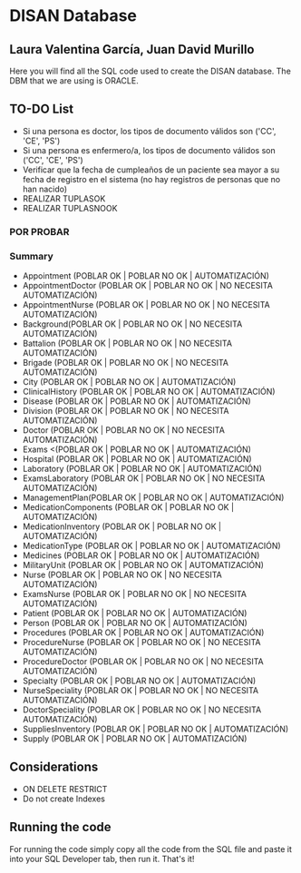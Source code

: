 # DISAN Database

## Laura Valentina García, Juan David Murillo

Here you will find all the SQL code used to create the DISAN database. The DBM that we are using is ORACLE.

## TO-DO List

- Si una persona es doctor, los tipos de documento válidos son ('CC', 'CE', 'PS')
- Si una persona es enfermero/a, los tipos de documento válidos son ('CC', 'CE', 'PS')
- Verificar que la fecha de cumpleaños de un paciente sea mayor a su fecha de registro en el sistema (no hay registros de personas que no han nacido)
- REALIZAR TUPLASOK
- REALIZAR TUPLASNOOK

### POR PROBAR

### Summary

- Appointment (POBLAR OK | POBLAR NO OK | AUTOMATIZACIÓN)
- AppointmentDoctor (POBLAR OK | POBLAR NO OK | NO NECESITA AUTOMATIZACIÓN)
- AppointmentNurse (POBLAR OK | POBLAR NO OK | NO NECESITA AUTOMATIZACIÓN)
- Background(POBLAR OK | POBLAR NO OK | NO NECESITA AUTOMATIZACIÓN)
- Battalion (POBLAR OK | POBLAR NO OK | NO NECESITA AUTOMATIZACIÓN)
- Brigade (POBLAR OK | POBLAR NO OK | NO NECESITA AUTOMATIZACIÓN)
- City (POBLAR OK | POBLAR NO OK | AUTOMATIZACIÓN)
- ClinicalHistory (POBLAR OK | POBLAR NO OK | AUTOMATIZACIÓN)
- Disease (POBLAR OK | POBLAR NO OK | AUTOMATIZACIÓN)
- Division (POBLAR OK | POBLAR NO OK | NO NECESITA AUTOMATIZACIÓN)
- Doctor (POBLAR OK | POBLAR NO OK | NO NECESITA AUTOMATIZACIÓN)
- Exams <(POBLAR OK | POBLAR NO OK | AUTOMATIZACIÓN)
- Hospital (POBLAR OK | POBLAR NO OK | AUTOMATIZACIÓN)
- Laboratory (POBLAR OK | POBLAR NO OK | AUTOMATIZACIÓN)
- ExamsLaboratory (POBLAR OK | POBLAR NO OK | NO NECESITA AUTOMATIZACIÓN)
- ManagementPlan(POBLAR OK | POBLAR NO OK | AUTOMATIZACIÓN)
- MedicationComponents (POBLAR OK | POBLAR NO OK | AUTOMATIZACIÓN)
- MedicationInventory (POBLAR OK | POBLAR NO OK | AUTOMATIZACIÓN)
- MedicationType (POBLAR OK | POBLAR NO OK | AUTOMATIZACIÓN)
- Medicines (POBLAR OK | POBLAR NO OK | AUTOMATIZACIÓN)
- MilitaryUnit (POBLAR OK | POBLAR NO OK | AUTOMATIZACIÓN)
- Nurse (POBLAR OK | POBLAR NO OK | NO NECESITA AUTOMATIZACIÓN)
- ExamsNurse (POBLAR OK | POBLAR NO OK | NO NECESITA AUTOMATIZACIÓN)
- Patient (POBLAR OK | POBLAR NO OK | AUTOMATIZACIÓN)
- Person (POBLAR OK | POBLAR NO OK | AUTOMATIZACIÓN)
- Procedures (POBLAR OK | POBLAR NO OK | AUTOMATIZACIÓN)
- ProcedureNurse (POBLAR OK | POBLAR NO OK | NO NECESITA AUTOMATIZACIÓN)
- ProcedureDoctor (POBLAR OK | POBLAR NO OK | NO NECESITA AUTOMATIZACIÓN)
- Specialty (POBLAR OK | POBLAR NO OK | AUTOMATIZACIÓN)
- NurseSpeciality (POBLAR OK | POBLAR NO OK | NO NECESITA AUTOMATIZACIÓN)
- DoctorSpeciality (POBLAR OK | POBLAR NO OK | NO NECESITA AUTOMATIZACIÓN)
- SuppliesInventory (POBLAR OK | POBLAR NO OK | AUTOMATIZACIÓN)
- Supply (POBLAR OK | POBLAR NO OK | AUTOMATIZACIÓN)

## Considerations

- ON DELETE RESTRICT
- Do not create Indexes

## Running the code

For running the code simply copy all the code from the SQL file and paste it into your SQL Developer tab, then run it. That's it!
